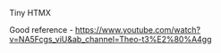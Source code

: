 Tiny HTMX

Good reference - https://www.youtube.com/watch?v=NA5Fcgs_viU&ab_channel=Theo-t3%E2%80%A4gg
